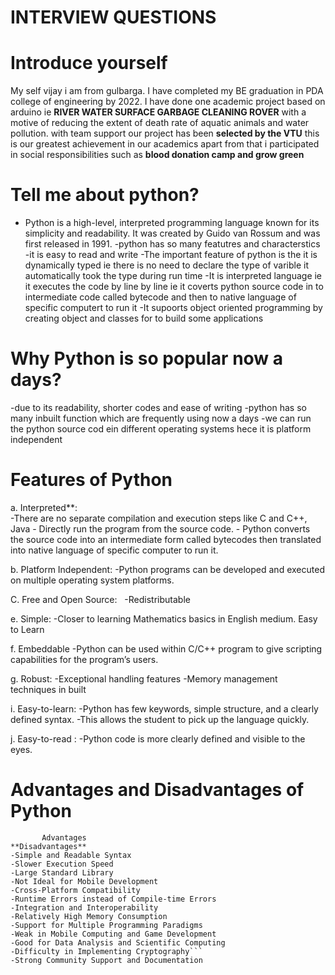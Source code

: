  # INTERVIEW QUESTIONS
# Introduce yourself
My self vijay i am from gulbarga.
I have completed my BE graduation in PDA college of engineering by 2022.
I have done one academic project based on arduino ie **RIVER WATER SURFACE GARBAGE CLEANING ROVER**  with a motive of reducing the extent of death rate of aquatic animals and water pollution.
with team support our project has been **selected by the VTU** this is our greatest achievement in our academics apart from that i participated in social responsibilities such as **blood donation camp and grow green**

# Tell me about python?
- Python is a high-level, interpreted programming language known for its simplicity and readability. It was created by Guido van Rossum and was first released in 1991.
-python has so many featutres and characterstics
-it is easy to read and write
-The important feature of python is the it is dynamically typed ie there is no need to declare the type of varible it automatically took the type during run time
-It is interpreted language ie it executes the code by line by line ie it coverts python source code in to intermediate code called bytecode and then to native language of specific computert to run it
-It supoorts object oriented programming by creating object and classes for to build some applications

# Why Python is so popular now a days?
-due to its readability, shorter codes and ease of writing
-python has so many inbuilt function which are frequently using now a days
-we can run the python source cod ein different operating systems hece it is platform independent

#  Features of Python
a. Interpreted**:                
        -There are no separate compilation and execution steps like C and C++, Java
       - Directly run the program from the source code.
       - Python converts the source code into an intermediate form called bytecodes then translated into native language of specific computer to run it.

b. Platform Independent:
        -Python programs can be developed and executed on multiple operating system platforms.
        
C. Free and Open Source:  
        -Redistributable
        
e. Simple:
        -Closer to learning Mathematics basics in English medium. Easy to Learn

f. Embeddable
        -Python can be used within C/C++ program to give scripting capabilities for the program’s users.
        
g. Robust:
        -Exceptional handling features
        -Memory management techniques in built
        
i. Easy-to-learn:
        -Python has few keywords, simple structure, and a clearly defined syntax. 
        -This allows the student to pick up the language quickly.
        
j. Easy-to-read :
        -Python code is more clearly defined and visible to the eyes.
        
# Advantages and Disadvantages of Python
```
       Advantages                                                                                  	**Disadvantages**
-Simple and Readable Syntax	                                                                   -Slower Execution Speed
-Large Standard Library	                                                                       -Not Ideal for Mobile Development
-Cross-Platform Compatibility                                                                  -Runtime Errors instead of Compile-time Errors
-Integration and Interoperability                                                            	-Relatively High Memory Consumption
-Support for Multiple Programming Paradigms                                                  	-Weak in Mobile Computing and Game Development
-Good for Data Analysis and Scientific Computing                                             	-Difficulty in Implementing Cryptography```
-Strong Community Support and Documentation                                                  	
